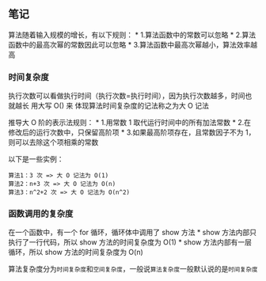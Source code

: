 ## 笔记
算法随着输入规模的增长，有以下规则：
    * 1.算法函数中的常数可以忽略
    * 2.算法函数中的最高次幂的常数因此可以忽略
    * 3.算法函数中最高次幂越小，算法效率越高

### 时间复杂度
执行次数可以看做执行时间（执行次数=执行时间），因为执行次数越多，时间也就越长
用大写 O() 来 体现算法时间复杂度的记法称之为大 O 记法

推导大 O 阶的表示法规则：
    * 1.用常数 1 取代运行时间中的所有加法常数
    * 2.在修改后的运行次数中，只保留高阶项
    * 3.如果最高阶项存在，且常数因子不为 1，则可以去除这个项相乘的常数

以下是一些实例：

```
算法1：3 次 => 大 O 记法为 O(1) 
算法2：n+3 次 => 大 O 记法为 O(n) 
算法3：n^2+2 次 => 大 O 记法为 O(n^2) 
```

### 函数调用的复杂度
在一个函数中，有一个 for 循环，循环体中调用了 show 方法
    * show 方法内部只执行了一行代码，所以 show 方法的时间复杂度为 O(1)
    * show 方法内部有一层循环，所以 show 方法的时间复杂度为 O(n)

算法复杂度分为`时间复杂度`和`空间复杂度`，一般说`算法复杂度`一般默认说的是`时间复杂度`
